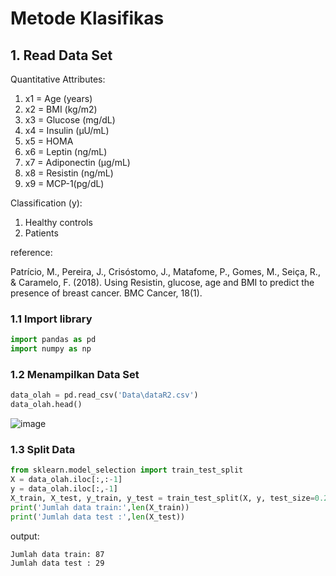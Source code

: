 # **Metode Klasifikas**
## **1. Read Data Set**

Quantitative Attributes:

1. x1 = Age (years)
2. x2 = BMI (kg/m2)
3. x3 = Glucose (mg/dL)
4. x4 = Insulin (µU/mL)
5. x5 = HOMA
6. x6 = Leptin (ng/mL)
7. x7 = Adiponectin (µg/mL)
8. x8 = Resistin (ng/mL)
9. x9 = MCP-1(pg/dL)

Classification (y):
1. Healthy controls
2. Patients

reference:

Patrício, M., Pereira, J., Crisóstomo, J., Matafome, P., Gomes, M., Seiça, R., & Caramelo, F. (2018). Using Resistin, glucose, age and BMI to predict the presence of breast cancer. BMC Cancer, 18(1).

### 1.1 Import library
```python
import pandas as pd
import numpy as np
```

### 1.2 Menampilkan Data Set
```python
data_olah = pd.read_csv('Data\dataR2.csv')
data_olah.head()
```
![image](https://user-images.githubusercontent.com/117576737/231871013-0ae3516d-3291-4872-b97c-89974bfda0e8.png)

### 1.3 Split Data
```python
from sklearn.model_selection import train_test_split
X = data_olah.iloc[:,:-1]
y = data_olah.iloc[:,-1]
X_train, X_test, y_train, y_test = train_test_split(X, y, test_size=0.25)
print('Jumlah data train:',len(X_train))
print('Jumlah data test :',len(X_test))
```
output:
```
Jumlah data train: 87
Jumlah data test : 29
```
